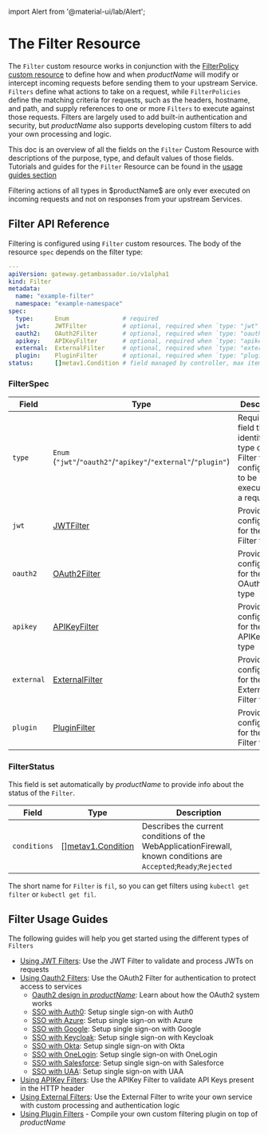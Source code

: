 
import Alert from '@material-ui/lab/Alert';

# The **Filter** Resource

The `Filter` custom resource works in conjunction with the [FilterPolicy custom resource][] to define how and when $productName$ will
modify or intercept incoming requests before sending them to your upstream Service. `Filters` define what actions to take on a request,
while `FilterPolicies` define the matching criteria for requests, such as the headers, hostname, and path, and supply references to
one or more `Filters` to execute against those requests. Filters are largely used to add built-in authentication and security, but
$productName$ also supports developing custom filters to add your own processing and logic.

This doc is an overview of all the fields on the `Filter` Custom Resource with descriptions of the purpose, type, and default values of those fields.
Tutorials and guides for the `Filter` Resource can be found in the [usage guides section][]

<Alert severity="info">
    Filtering actions of all types in $productName$ are only ever executed on incoming requests and not on responses from your upstream Services.
</Alert>

## Filter API Reference

Filtering is configured using `Filter` custom resources.  The body of the resource `spec` depends on the filter type:

```yaml
---
apiVersion: gateway.getambassador.io/v1alpha1
kind: Filter
metadata:
  name: "example-filter"
  namespace: "example-namespace"
spec:
  type:      Enum               # required
  jwt:       JWTFilter          # optional, required when `type: "jwt"`
  oauth2:    OAuth2Filter       # optional, required when `type: "oauth2"`
  apikey:    APIKeyFilter       # optional, required when `type: "apikey"`
  external:  ExternalFilter     # optional, required when `type: "external"`
  plugin:    PluginFilter       # optional, required when `type: "plugin"`
status:      []metav1.Condition # field managed by controller, max items: 8
```

### FilterSpec

| **Field**  | **Type**                                                     | **Description**                                                                       |
|------------|--------------------------------------------------------------|-----------------------------------------------------------------------------------|
| `type`     | `Enum` (`"jwt"`/`"oauth2"`/`"apikey"`/`"external"`/`"plugin"`) | Required field that identifies the type of the Filter that is configured to be executed on a request. |
| `jwt`      | [JWTFilter][]                                                | Provides configuration for the JWT Filter type                   |
| `oauth2`   | [OAuth2Filter][]                                             | Provides configuration for the OAuth2 Filter type         |
| `apikey`   | [APIKeyFilter][]                                             | Provides configuration for the APIKey Filter type      |
| `external` | [ExternalFilter][]                                           | Provides configuration for the External Filter type  |
| `plugin`   | [PluginFilter][]                                             | Provides configuration for the Plugin Filter type  |

### FilterStatus

This field is set automatically by $productName$ to provide info about the status of the `Filter`.

| **Field**    | **Type**                 | **Description**                                                                                                   |
|--------------|--------------------------|-------------------------------------------------------------------------------------------------------------------|
| `conditions` | \[\][metav1.Condition][] | Describes the current conditions of the WebApplicationFirewall, known conditions are `Accepted`;`Ready`;`Rejected` |

<Alert severity="info">
  The short name for <code>Filter</code> is <code>fil</code>, so you can get filters using <code>kubectl get filter</code> or <code>kubectl get fil</code>.
</Alert>

## Filter Usage Guides

The following guides will help you get started using the different types of `Filters`

- [Using JWT Filters][]: Use the JWT Filter to validate and process JWTs on requests
- [Using Oauth2 Filters][]: Use the OAuth2 Filter for authentication to protect access to services
  - [Oauth2 design in $productName$][]: Learn about how the OAuth2 system works
  - [SSO with Auth0][]: Setup single sign-on with Auth0
  - [SSO with Azure][]: Setup single sign-on with Azure
  - [SSO with Google][]: Setup single sign-on with Google
  - [SSO with Keycloak][]: Setup single sign-on with Keycloak
  - [SSO with Okta][]: Setup single sign-on with Okta
  - [SSO with OneLogin][]: Setup single sign-on with OneLogin
  - [SSO with Salesforce][]: Setup single sign-on with Salesforce
  - [SSO with UAA][]: Setup single sign-on with UAA
- [Using APIKey Filters][]: Use the APIKey Filter to validate API Keys present in the HTTP header
- [Using External Filters][]: Use the External Filter to write your own service with custom processing and authentication logic
- [Using Plugin Filters][] - Compile your own custom filtering plugin on top of $productName$

[usage guides section]: #filter-usage-guides
[FilterPolicy custom resource]: ../filterpolicy
[JWTFilter]: ../filter-jwt
[OAuth2Filter]: ../filter-oauth2
[APIKeyFilter]:  ../filter-apikey
[ExternalFilter]: ../filter-external
[PluginFilter]: ../filter-plugin
[Using JWT Filters]: ../../guides/auth/jwt
[Oauth2 design in $productName$]: ../../design/oauth2
[Using Oauth2 Filters]: ../../guides/sso/oauth2-sso
[SSO with Auth0]: ../../guides/sso/auth0
[SSO with Azure]: ../../guides/sso/azure
[SSO with Google]: ../../guides/sso/google
[SSO with Keycloak]: ../../guides/sso/keycloak
[SSO with Okta]: ../../guides/sso/okta
[SSO with OneLogin]: ../../guides/sso/onelogin
[SSO with Salesforce]: ../../guides/sso/salesforce
[SSO with UAA]: ../../guides/sso/uaa
[Using APIKey Filters]: ../../guides/auth/apikey
[Using External Filters]: ../../guides/custom-filters/external
[Using Plugin Filters]: ../../guides/custom-filters/plugin
[metav1.Condition]: https://pkg.go.dev/k8s.io/apimachinery/pkg/apis/meta/v1#Condition
